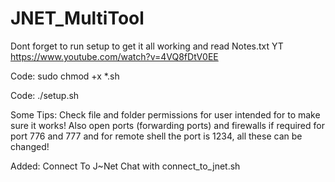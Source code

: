 # JNET_MultiTool

Dont forget to run setup to get it all working and read Notes.txt
YT https://www.youtube.com/watch?v=4VQ8fDtV0EE

Code:
    sudo chmod +x *.sh



Code:
    ./setup.sh


Some Tips:
Check file and folder permissions for user intended for to make sure it works!
Also open ports (forwarding ports) and firewalls if required for port 776 and 777
and for remote shell the port is 1234, all these can be changed!

Added:
    Connect To J~Net Chat with connect_to_jnet.sh
